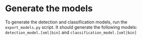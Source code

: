 # Generate the models

To generate the detection and classification models, run the `export_models.py` script. It should generate the following models: `detection_model.[xml|bin]` and `classification_model.[xml|bin]`
